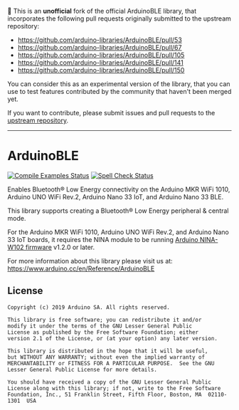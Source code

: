 👋 This is an **unofficial** fork of the official ArduinoBLE library, that incorporates the following pull requests originally submitted to the upstream repository:

* https://github.com/arduino-libraries/ArduinoBLE/pull/53
* https://github.com/arduino-libraries/ArduinoBLE/pull/67
* https://github.com/arduino-libraries/ArduinoBLE/pull/105
* https://github.com/arduino-libraries/ArduinoBLE/pull/141
* https://github.com/arduino-libraries/ArduinoBLE/pull/150
<!-- pull requests -->

You can consider this as an experimental version of the library, that you can use to test features contributed by the community that haven't been merged yet.

If you want to contribute, please submit issues and pull requests to the [upstream repository](https://github.com/arduino-libraries/ArduinoBLE).

---

# ArduinoBLE

[![Compile Examples Status](https://github.com/rduino-libraries/rduinoBLE/workflows/Compile%20Examples/badge.svg)](https://github.com/arduino-libraries/ArduinoBLE/actions?workflow=Compile+Examples) [![Spell Check Status](https://github.com/arduino-libraries/ArduinoBLE/workflows/Spell%20Check/badge.svg)](https://github.com/arduino-libraries/ArduinoBLE/actions?workflow=Spell+Check)

Enables Bluetooth® Low Energy connectivity on the Arduino MKR WiFi 1010, Arduino UNO WiFi Rev.2, Arduino Nano 33 IoT, and Arduino Nano 33 BLE.

This library supports creating a Bluetooth® Low Energy peripheral & central mode.

For the Arduino MKR WiFi 1010, Arduino UNO WiFi Rev.2, and Arduino Nano 33 IoT boards, it requires the NINA module to be running [Arduino NINA-W102 firmware](https://github.com/arduino/nina-fw) v1.2.0 or later.


For more information about this library please visit us at:
https://www.arduino.cc/en/Reference/ArduinoBLE

## License

```
Copyright (c) 2019 Arduino SA. All rights reserved.

This library is free software; you can redistribute it and/or
modify it under the terms of the GNU Lesser General Public
License as published by the Free Software Foundation; either
version 2.1 of the License, or (at your option) any later version.

This library is distributed in the hope that it will be useful,
but WITHOUT ANY WARRANTY; without even the implied warranty of
MERCHANTABILITY or FITNESS FOR A PARTICULAR PURPOSE.  See the GNU
Lesser General Public License for more details.

You should have received a copy of the GNU Lesser General Public
License along with this library; if not, write to the Free Software
Foundation, Inc., 51 Franklin Street, Fifth Floor, Boston, MA  02110-1301  USA
```
